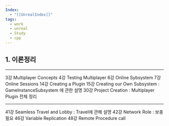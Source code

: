 ```yaml
---
Index:
  - "[[UnrealIndex]]"
tags:
  - work
  - unreal
  - Study
  - cpp
---
```


## 1. 이론정리
---

3강 Multiplayer Concepts
4강 Testing Multiplayer
6강 Online Sybsystem
7강 Online Sessions
14강 Creating a Plugin
15강 Creating our Own Subsystem : GameInstanceSubsystem 에 관한 설명
30강 Project Creation : Multiplayer Plugin 전체 정리



---
41강 Seamless Travel and Lobby : Travel에 관해 설명
42강 Network Role : 보충 필요
46강 Variable Replication
48강 Remote Procedure call